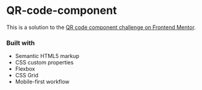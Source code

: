 # QR-code-component
This is a solution to the [QR code component challenge on Frontend Mentor](https://www.frontendmentor.io/challenges/qr-code-component-iux_sIO_H).
### Built with

- Semantic HTML5 markup
- CSS custom properties
- Flexbox
- CSS Grid
- Mobile-first workflow

